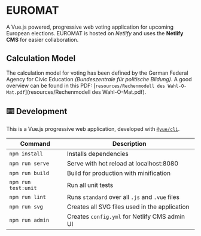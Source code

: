 # EUROMAT

A Vue.js powered, progressive web voting application for upcoming European elections. EUROMAT is hosted on _Netlify_ and uses the **Netlify CMS** for easier collaboration.

## Calculation Model

The calculation model for voting has been defined by the German Federal Agency for Civic Education _(Bundeszentrale für politische Bildung)_. A good overview can be found in this PDF: [`resources/Rechenmodell des Wahl-O-Mat.pdf`](resources/Rechenmodell des Wahl-O-Mat.pdf).

## ⌨️ Development

This is a Vue.js progressive web application, developed with [`@vue/cli`](https://github.com/vuejs/vue-cli).

| Command | Description |
| ------- | ----------- |
| `npm install` | Installs dependencies |
| `npm run serve` | Serve with hot reload at localhost:8080 |
| `npm run build` | Build for production with minification |
| `npm run test:unit` | Run all unit tests |
| `npm run lint` | Runs `standard` over all `.js` and `.vue` files |
| `npm run svg` | Creates all SVG files used in the application |
| `npm run admin` | Creates `config.yml` for Netlify CMS admin UI |
